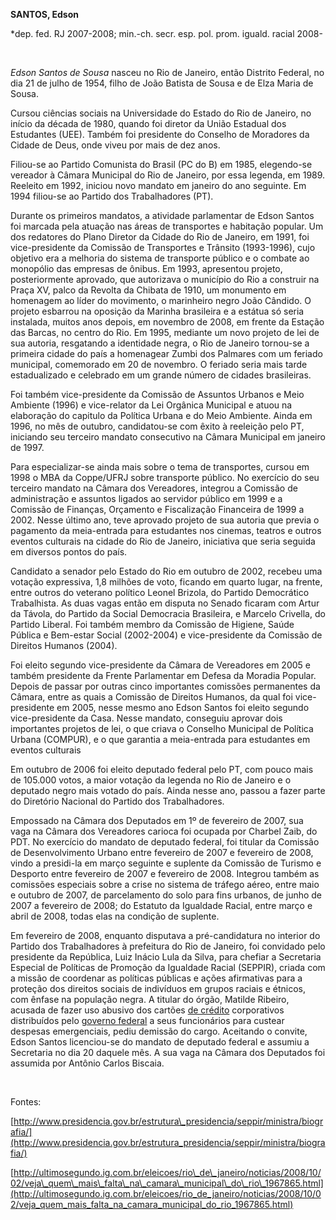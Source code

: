 **SANTOS, Edson**

\*dep. fed. RJ 2007-2008; min.-ch. secr. esp. pol. prom. iguald. racial
2008-

 

*Edson Santos de Sousa* nasceu no Rio de Janeiro, então Distrito
Federal, no dia 21 de julho de 1954, filho de João Batista de Sousa e de
Elza Maria de Sousa.

Cursou ciências sociais na Universidade do Estado do Rio de Janeiro, no
início da década de 1980, quando foi diretor da União Estadual dos
Estudantes (UEE). Também foi presidente do Conselho de Moradores da
Cidade de Deus, onde viveu por mais de dez anos.

Filiou-se ao Partido Comunista do Brasil (PC do B) em 1985, elegendo-se
vereador à Câmara Municipal do Rio de Janeiro, por essa legenda, em
1989. Reeleito em 1992, iniciou novo mandato em janeiro do ano seguinte.
Em 1994 filiou-se ao Partido dos Trabalhadores (PT).

Durante os primeiros mandatos, a atividade parlamentar de Edson Santos
foi marcada pela atuação nas áreas de transportes e habitação popular.
Um dos redatores do Plano Diretor da Cidade do Rio de Janeiro, em 1991,
foi vice-presidente da Comissão de Transportes e Trânsito (1993-1996),
cujo objetivo era a melhoria do sistema de transporte público e o
combate ao monopólio das empresas de ônibus. Em 1993, apresentou
projeto, posteriormente aprovado, que autorizava o município do Rio a
construir na Praça XV, palco da Revolta da Chibata de 1910, um monumento
em homenagem ao líder do movimento, o marinheiro negro João Cândido. O
projeto esbarrou na oposição da Marinha brasileira e a estátua só seria
instalada, muitos anos depois, em novembro de 2008, em frente da Estação
das Barcas, no centro do Rio. Em 1995, mediante um novo projeto de lei
de sua autoria, resgatando a identidade negra, o Rio de Janeiro
tornou-se a primeira cidade do país a homenagear Zumbi dos Palmares com
um feriado municipal, comemorado em 20 de novembro. O feriado seria mais
tarde estadualizado e celebrado em um grande número de cidades
brasileiras.

Foi também vice-presidente da Comissão de Assuntos Urbanos e Meio
Ambiente (1996) e vice-relator da Lei Orgânica Municipal e atuou na
elaboração do capitulo da Política Urbana e do Meio Ambiente. Ainda em
1996, no mês de outubro, candidatou-se com êxito à reeleição pelo PT,
iniciando seu terceiro mandato consecutivo na Câmara Municipal em
janeiro de 1997.

Para especializar-se ainda mais sobre o tema de transportes, cursou em
1998 o MBA da Coppe/UFRJ sobre transporte público. No exercício do seu
terceiro mandato na Câmara dos Vereadores, integrou a Comissão de
administração e assuntos ligados ao servidor público em 1999 e a
Comissão de Finanças, Orçamento e Fiscalização Financeira de 1999 a
2002. Nesse último ano, teve aprovado projeto de sua autoria que previa
o pagamento da meia-entrada para estudantes nos cinemas, teatros e
outros eventos culturais na cidade do Rio de Janeiro, iniciativa que
seria seguida em diversos pontos do país.

Candidato a senador pelo Estado do Rio em outubro de 2002, recebeu uma
votação expressiva, 1,8 milhões de voto, ficando em quarto lugar, na
frente, entre outros do veterano político Leonel Brizola, do Partido
Democrático Trabalhista. As duas vagas então em disputa no Senado
ficaram com Artur da Távola, do Partido da Social Democracia Brasileira,
e Marcelo Crivella, do Partido Liberal. Foi também membro da Comissão de
Higiene, Saúde Pública e Bem-estar Social (2002-2004) e vice-presidente
da Comissão de Direitos Humanos (2004).

Foi eleito segundo vice-presidente da Câmara de Vereadores em 2005 e
também presidente da Frente Parlamentar em Defesa da Moradia Popular.
Depois de passar por outras cinco importantes comissões permanentes da
Câmara, entre as quais a Comissão de Direitos Humanos, da qual foi
vice-presidente em 2005, nesse mesmo ano Edson Santos foi eleito segundo
vice-presidente da Casa. Nesse mandato, conseguiu aprovar dois
importantes projetos de lei, o que criava o Conselho Municipal de
Política Urbana (COMPUR), e o que garantia a meia-entrada para
estudantes em eventos culturais

Em outubro de 2006 foi eleito deputado federal pelo PT, com pouco mais
de 105.000 votos, a maior votação da legenda no Rio de Janeiro e o
deputado negro mais votado do país. Ainda nesse ano, passou a fazer
parte do Diretório Nacional do Partido dos Trabalhadores.

Empossado na Câmara dos Deputados em 1º de fevereiro de 2007, sua vaga
na Câmara dos Vereadores carioca foi ocupada por Charbel Zaib, do PDT.
No exercício do mandato de deputado federal, foi titular da Comissão de
Desenvolvimento Urbano entre fevereiro de 2007 e fevereiro de 2008,
vindo a presidi-la em março seguinte e suplente da Comissão de Turismo e
Desporto entre fevereiro de 2007 e fevereiro de 2008. Integrou também as
comissões especiais sobre a crise no sistema de tráfego aéreo, entre
maio e outubro de 2007, de parcelamento do solo para fins urbanos, de
junho de 2007 a fevereiro de 2008; do Estatuto da Igualdade Racial,
entre março e abril de 2008, todas elas na condição de suplente.

Em fevereiro de 2008, enquanto disputava a pré-candidatura no interior
do Partido dos Trabalhadores à prefeitura do Rio de Janeiro, foi
convidado pelo presidente da República, Luiz Inácio Lula da Silva, para
chefiar a Secretaria Especial de Políticas de Promoção da Igualdade
Racial (SEPPIR), criada com a missão de coordenar as políticas públicas
e ações afirmativas para a proteção dos direitos sociais de indivíduos
em grupos raciais e étnicos, com ênfase na população negra. A titular do
órgão, Matilde Ribeiro, acusada de fazer uso abusivo dos cartões [de
crédito](http://pt.wikipedia.org/wiki/Cart%C3%A3o_de_cr%C3%A9dito "Cartão de crédito")
corporativos distribuídos pelo [governo
federal](http://pt.wikipedia.org/wiki/Poder_Executivo_do_Brasil "Poder Executivo do Brasil")
a seus funcionários para custear despesas emergenciais, pediu demissão
do cargo. Aceitando o convite, Edson Santos licenciou-se do mandato de
deputado federal e assumiu a Secretaria no dia 20 daquele mês. A sua
vaga na Câmara dos Deputados foi assumida por Antônio Carlos Biscaia.

 

Fontes:

[http://www.presidencia.gov.br/estrutura\_presidencia/seppir/ministra/biografia/](http://www.presidencia.gov.br/estrutura_presidencia/seppir/ministra/biografia/)

[http://ultimosegundo.ig.com.br/eleicoes/rio\_de\_janeiro/noticias/2008/10/02/veja\_quem\_mais\_falta\_na\_camara\_municipal\_do\_rio\_1967865.html](http://ultimosegundo.ig.com.br/eleicoes/rio_de_janeiro/noticias/2008/10/02/veja_quem_mais_falta_na_camara_municipal_do_rio_1967865.html)

 

 

 

 

 

